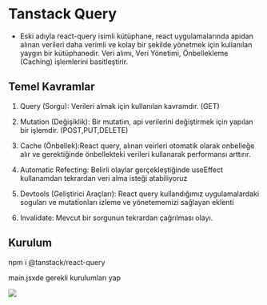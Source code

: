 # Tanstack Query


- Eski adıyla react-query isimli kütüphane, react uygulamalarında apidan alınan verileri daha verimli ve kolay bir şekilde yönetmek için kullanılan yaygın bir kütüphanedir. Veri alımı, Veri Yönetimi, Önbellekleme (Caching) işlemlerini basitleştirir.

## Temel Kavramlar
1. Query (Sorgu): Verileri almak için kullanılan kavramdır. (GET)

2. Mutation (Değişiklik): Bir mutatiın, api verilerini değiştirmek için yapılan bir işlemdir. (POST,PUT,DELETE)

3. Cache (Önbellek):React query, alınan veirleri otomatik olarak onbelleğe alır ve gerektiğinde önbellekteki verileri kullanarak performansı arttırır.

4. Automatic Refecting: Belirli olaylar gerçekleştiğinde useEffect kullanamdan tekrardan veri alma isteği atabiliyoruz

5. Devtools (Geliştirici Araçları): React query kullandığımız uygulamalardaki soguları ve mutationları izleme ve yönetememizi sağlayan eklenti

6. Invalidate: Mevcut bir sorgunun tekrardan çağrılması olayı.

## Kurulum
npm i @tanstack/react-query

main.jsxde gerekli kurulumları yap


<img src='screen.gif' />